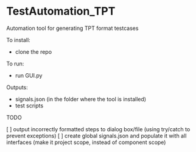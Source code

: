 # TestAutomation_TPT
Automation tool for generating TPT format testcases

To install:

- clone the repo


To run:

- run GUI.py


Outputs:

- signals.json (in the folder where the tool is installed)
- test scripts

TODO

[ ] output incorrectly formatted steps to dialog box/file (using try/catch to prevent exceptions)
[ ] create global signals.json and populate it with all interfaces (make it project scope, instead of component scope)